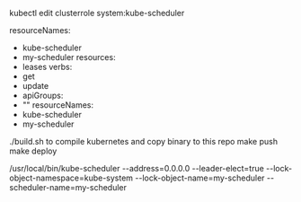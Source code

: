 
kubectl edit clusterrole system:kube-scheduler

resourceNames:
- kube-scheduler
- my-scheduler
resources:
- leases
verbs:
- get
- update
- apiGroups:
- ""
resourceNames:
- kube-scheduler
- my-scheduler




./build.sh to compile kubernetes and copy binary to this repo
make push
make deploy



/usr/local/bin/kube-scheduler --address=0.0.0.0 --leader-elect=true --lock-object-namespace=kube-system --lock-object-name=my-scheduler --scheduler-name=my-scheduler
